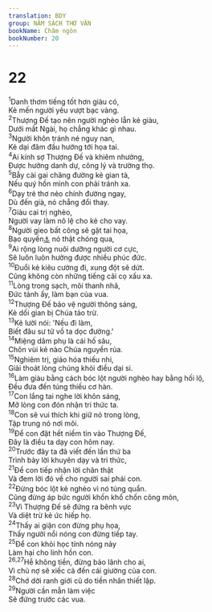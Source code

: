 ```yaml
---
translation: BDY
group: NĂM SÁCH THƠ VĂN
bookName: Châm ngôn 
bookNumber: 20
---
```


<div class="title"><h1>22</h1></div>
<span class="verse ch_22_1"><sup>1</sup>Danh thơm tiếng tốt hơn giàu có,<br/>Kẻ mến người yêu vượt bạc vàng.<br/></span>
<span class="verse ch_22_2"><sup>2</sup>Thượng Đế tạo nên người nghèo lẫn kẻ giàu,<br/>Dưới mắt Ngài, họ chẳng khác gì nhau.<br/></span>
<span class="verse ch_22_3"><sup>3</sup>Người khôn tránh né nguy nan,<br/>Kẻ dại đâm đầu hướng tới họa tai.<br/></span>
<span class="verse ch_22_4"><sup>4</sup>Ai kính sợ Thượng Đế và khiêm nhường,<br/>Được hưởng danh dự, công lý và trường thọ.<br/></span>
<span class="verse ch_22_5"><sup>5</sup>Bẫy cài gai chăng đường kẻ gian tà,<br/>Nếu quý hồn mình con phải tránh xa.<br/></span>
<span class="verse ch_22_6"><sup>6</sup>Dạy trẻ thơ nẻo chính đường ngay,<br/>Dù đến già, nó chẳng đổi thay.<br/></span>
<span class="verse ch_22_7"><sup>7</sup>Giàu cai trị nghèo,<br/>Người vay làm nô lệ cho kẻ cho vay.<br/></span>
<span class="verse ch_22_8"><sup>8</sup>Người gieo bất công sẽ gặt tai họa,<br/>Bạo quyền<a href="#" data-toggle="tooltip" data-placement="bottom" title="roi thạnh nộ">⚓</a> nó thật chóng qua,<br/></span>
<span class="verse ch_22_9"><sup>9</sup>Ai rộng lòng nuôi dưỡng người cơ cực,<br/>Sẽ luôn luôn hưởng được nhiều phúc đức.<br/></span>
<span class="verse ch_22_10"><sup>10</sup>Đuổi kẻ kiêu cường đi, xung đột sẽ dứt.<br/>Cũng không còn những tiếng cãi cọ xấu xa.<br/></span>
<span class="verse ch_22_11"><sup>11</sup>Lòng trong sạch, môi thanh nhã,<br/>Đức tánh ấy, làm bạn của vua.<br/></span>
<span class="verse ch_22_12"><sup>12</sup>Thượng Đế bảo vệ người thông sáng,<br/>Kẻ dối gian bị Chúa tảo trừ.<br/></span>
<span class="verse ch_22_13"><sup>13</sup>Kẻ lười nói: &#39;Nếu đi làm,<br/>Biết đâu sư tử vồ ta dọc đường.&#39;<br/></span>
<span class="verse ch_22_14"><sup>14</sup>Miệng dâm phụ là cái hố sâu,<br/>Chôn vùi kẻ nào Chúa nguyền rủa.<br/></span>
<span class="verse ch_22_15"><sup>15</sup>Nghiêm trị, giáo hóa thiếu nhi,<br/>Giải thoát lòng chúng khỏi điều dại si.<br/></span>
<span class="verse ch_22_16"><sup>16</sup>Làm giàu bằng cách bóc lột người nghèo hay bằng hối lộ,<br/>Đều đưa đến túng thiếu cơ hàn.<br/></span>
<span class="verse ch_22_17"><sup>17</sup>Con lắng tai nghe lời khôn sáng,<br/>Mở lòng con đón nhận tri thức ta.<br/></span>
<span class="verse ch_22_18"><sup>18</sup>Con sẽ vui thích khi giữ nó trong lòng,<br/>Tập trung nó nơi môi.<br/></span>
<span class="verse ch_22_19"><sup>19</sup>Để con đặt hết niềm tin vào Thượng Đế,<br/>Đây là điều ta dạy con hôm nay.<br/></span>
<span class="verse ch_22_20"><sup>20</sup>Trước đây ta đã viết đến lần thứ ba<br/>Trình bày lời khuyên dạy và tri thức,<br/></span>
<span class="verse ch_22_21"><sup>21</sup>Để con tiếp nhận lời chân thật<br/>Và đem lời đó về cho người sai phái con.<br/></span>
<span class="verse ch_22_22"><sup>22</sup>Đừng bóc lột kẻ nghèo vì nó túng quẩn.<br/>Cũng đừng áp bức người khốn khổ chốn công môn,<br/></span>
<span class="verse ch_22_23"><sup>23</sup>Vì Thượng Đế sẽ đứng ra bênh vực<br/>Và diệt trừ kẻ ức hiếp họ.<br/></span>
<span class="verse ch_22_24"><sup>24</sup>Thấy ai giận con đừng phụ họa,<br/>Thấy người nổi nóng con đừng tiếp tay.<br/></span>
<span class="verse ch_22_25"><sup>25</sup>Để con khỏi học tính nóng nảy<br/>Làm hại cho linh hồn con.<br/></span>
<span class="verse ch_22_26 ch_22_27"><sup>26,27</sup>Hễ không tiền, đừng bảo lãnh cho ai,<br/>Vì chủ nợ sẽ xiếc cả đến cái giường của con.<br/></span>
<span class="verse ch_22_28"><sup>28</sup>Chớ dời ranh giới cũ do tiền nhân thiết lập.<br/></span>
<span class="verse ch_22_29"><sup>29</sup>Người cần mẫn làm việc<br/>Sẽ đứng trước các vua.</span>
